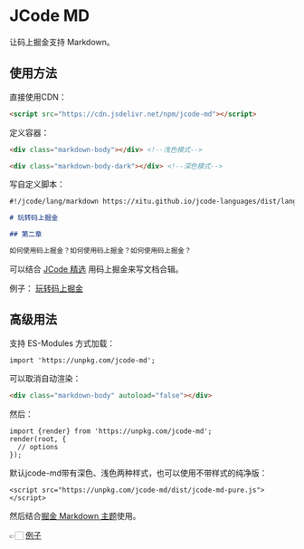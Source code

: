 # JCode MD

让码上掘金支持 Markdown。

## 使用方法

直接使用CDN：

```html
<script src="https://cdn.jsdelivr.net/npm/jcode-md"></script>
```

定义容器：

```html
<div class="markdown-body"></div> <!--浅色模式-->
```

```html
<div class="markdown-body-dark"></div> <!--深色模式-->
```

写自定义脚本：

```markdown
#!/jcode/lang/markdown https://xitu.github.io/jcode-languages/dist/lang-markdown.json

# 玩转码上掘金

## 第二章

如何使用码上掘金？如何使用码上掘金？如何使用码上掘金？
```

可以结合 [JCode 精选](https://github.com/xitu/jcode-select) 用码上掘金来写文档合辑。

例子： [玩转码上掘金](https://jcode.pub)

## 高级用法

支持 ES-Modules 方式加载：

```
import 'https://unpkg.com/jcode-md';
```

可以取消自动渲染：

```html
<div class="markdown-body" autoload="false"></div>
```

然后：

```
import {render} from 'https://unpkg.com/jcode-md';
render(root, {
  // options
});
```

默认jcode-md带有深色、浅色两种样式，也可以使用不带样式的纯净版：

```
<script src="https://unpkg.com/jcode-md/dist/jcode-md-pure.js"></script>
```

然后结合[掘金 Markdown 主题](https://github.com/xitu/juejin-markdown-themes)使用。

👉🏻 [例子](https://code.juejin.cn/pen/7128211175501742087)
